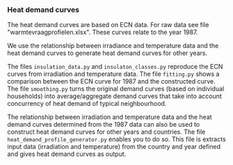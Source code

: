 ### Heat demand curves

The heat demand curves are based on ECN data. For raw data see file "warmtevraagprofielen.xlsx". These curves relate to the year 1987.

We use the relationship between irradiance and temperature data and the heat demand curves to generate heat demand curves for other years.

The files `insulation_data.py` and `insulaton_classes.py` reproduce the ECN curves from irradiation and temperature data. The file `fitting.py` shows a comparison between the ECN curve for 1987 and the constructed curve.
The file `smoothing.py` turns the original demand curves (based on individual households) into average/aggregate demand curves that take into account concurrency of heat demand of typical neighbourhood.

The relationship between irradiation and temperature data and the heat demand curves determined from the 1987 data can also be used to construct heat demand curves for other years and countries. The file `heat_demand_profile_generator.py` enables you to do so. This file is extracts input data (irradiation and temperature) from the country and year defined and gives heat demand curves as output.
